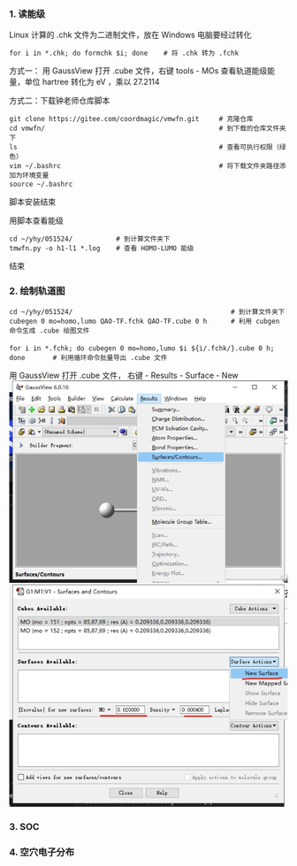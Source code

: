 ### 1. 读能级

Linux 计算的 .chk 文件为二进制文件，放在 Windows 电脑要经过转化
```
for i in *.chk; do formchk $i; done    # 将 .chk 转为 .fchk
```

方式一：
用 GaussView 打开 .cube 文件，右键 tools - MOs
查看轨道能级能量，单位 hartree
转化为 eV ，乘以 27.2114


方式二：下载钟老师仓库脚本

```
git clone https://gitee.com/coordmagic/vmwfn.git     # 克隆仓库
cd vmwfn/                                            # 到下载的仓库文件夹下
ls                                                   # 查看可执行权限（绿色）
vim ~/.bashrc                                        # 将下载文件夹路径添加为环境变量
source ~/.bashrc
```
脚本安装结束

用脚本查看能级
```
cd ~/yhy/051524/           # 到计算文件夹下
tmwfn.py -o h1-l1 *.log    # 查看 HOMO-LUMO 能级 
```
结束

### 2. 绘制轨道图


```
cd ~/yhy/051524/                                        # 到计算文件夹下
cubegen 0 mo=homo,lumo QAO-TF.fchk QAO-TF.cube 0 h      # 利用 cubgen 命令生成 .cube 绘图文件

for i in *.fchk; do cubegen 0 mo=homo,lumo $i ${i/.fchk/}.cube 0 h; done       # 利用循环命令批量导出 .cube 文件
```

用 GaussView 打开 .cube 文件，
右键 - Results - Surface - New
![输入图片说明](img/%E5%BE%AE%E4%BF%A1%E6%88%AA%E5%9B%BE_2024051.png)
![输入图片说明](img/%E5%BE%AE%E4%BF%A1%E6%88%AA%E5%9B%BE_20.png)






### 3.  SOC






### 4. 空穴电子分布